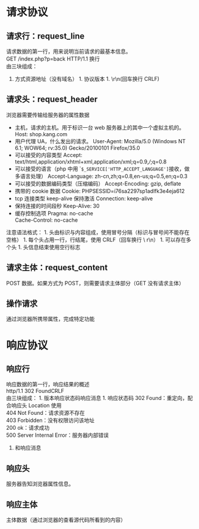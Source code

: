 # 请求协议

## 请求行：request_line

请求数据的第一行，用来说明当前请求的最基本信息。  
GET	/index.php?p=back HTTP/1.1 换行  
由三块组成：  
1. 方式资源地址（没有域名）
1\. 协议版本
1\. \\r\\n(回车换行 CRLF)

## 请求头：request_header

浏览器需要传输给服务器的属性数据  

-   主机，请求的主机。用于标识一台 web 服务器上的其中一个虚拟主机的。
    Host: shop.kang.com
-   用户代理 UA，什么发出的请求。
    User-Agent: Mozilla/5.0 (Windows NT 6.1; WOW64; rv:35.0) Gecko/20100101 Firefox/35.0
-   可以接受的内容类型
    Accept: text/html,application/xhtml+xml,application/xml;q=0.9,_/_;q=0.8
-   可以接受的语言（php 中用 \``$_SERVICE['HTTP_ACCEPT_LANGUAGE']`接收，做多语言处理）
    Accept-Language: zh-cn,zh;q=0.8,en-us;q=0.5,en;q=0.3
-   可以接受的数据编码类型（压缩编码）
    Accept-Encoding: gzip, deflate
-   携带的 cookie 数据
    Cookie: PHPSESSID=i76sa2297sp1adlfk3e4eja612
-   tcp 连接类型 keep-alive 保持激活
    Connection: keep-alive
-   保持连接的时间段秒
    Keep-Alive: 30 
-   缓存控制选项
    Pragma: no-cache  
    Cache-Control: no-cache

注意语法格式：
1\. 头由标识与内容组成，使用冒号分隔（标识与冒号间不能存在空格）
1\. 每个头占用一行，行结尾，使用 CRLF（回车换行 \\ r\\n）
1\. 可以存在多个头
1\. 头信息结束使用空行标志

## 请求主体：request_content

POST 数据。如果方式为 POST，则需要请求主体部分（GET 没有请求主体）

## 操作请求

通过浏览器所携带属性，完成特定功能

# 响应协议

## 响应行

响应数据的第一行，响应结果的概述  
http/1.1 302 FoundCRLF  
由三块组成：
1\. 版本响应状态码响应消息
1\. 响应状态码
302 Found：重定向，配合响应头 Location 使用  
404 Not Found：请求资源不存在  
403 Forbidden：没有权限访问该地址  
200 ok：请求成功  
500 Server Internal Error：服务器内部错误  
1. 和响应消息

## 响应头

服务器告知浏览器属性信息。

## 响应主体

主体数据（通过浏览器的查看源代码所看到的内容）
